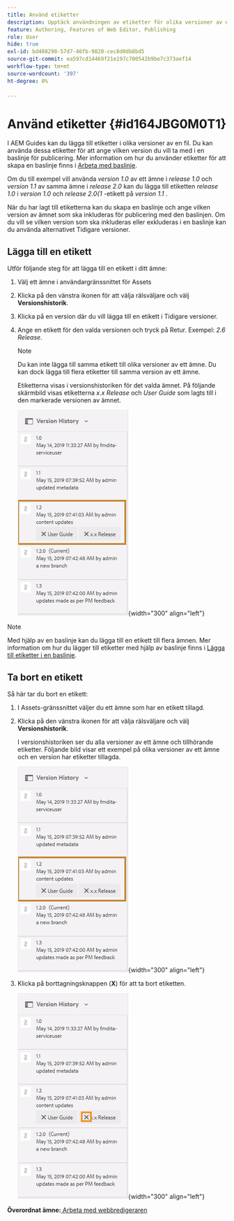 ```yaml
---
title: Använd etiketter
description: Upptäck användningen av etiketter för olika versioner av en fil i AEM Guides. Lär dig hur du lägger till eller tar bort en etikett i en version av ett ämne.
feature: Authoring, Features of Web Editor, Publishing
role: User
hide: true
exl-id: bd488298-57d7-46fb-9820-cec8d0db8bd5
source-git-commit: ea597cd14469f21e197c700542b9be7c373aef14
workflow-type: tm+mt
source-wordcount: '397'
ht-degree: 0%

---
```


# Använd etiketter {#id164JBG0M0T1}

I AEM Guides kan du lägga till etiketter i olika versioner av en fil. Du kan använda dessa etiketter för att ange vilken version du vill ta med i en baslinje för publicering. Mer information om hur du använder etiketter för att skapa en baslinje finns i [Arbeta med baslinje](generate-output-use-baseline-for-publishing.md#).

Om du till exempel vill använda *version 1.0* av ett ämne i *release 1.0* och *version 1.1* av samma ämne i *release 2.0* kan du lägga till etiketten *release 1.0* i *version 1.0* och *release 2.0{1* -etikett på *version 1.1* .

När du har lagt till etiketterna kan du skapa en baslinje och ange vilken version av ämnet som ska inkluderas för publicering med den baslinjen. Om du vill se vilken version som ska inkluderas eller exkluderas i en baslinje kan du använda alternativet Tidigare versioner.

## Lägga till en etikett

Utför följande steg för att lägga till en etikett i ditt ämne:

1. Välj ett ämne i användargränssnittet för Assets
1. Klicka på den vänstra ikonen för att välja rälsväljare och välj **Versionshistorik**.
1. Klicka på en version där du vill lägga till en etikett i Tidigare versioner.

1. Ange en etikett för den valda versionen och tryck på Retur. Exempel: *2.6 Release*.

   >[!NOTE]
   >
   > Du kan inte lägga till samma etikett till olika versioner av ett ämne. Du kan dock lägga till flera etiketter till samma version av ett ämne.

   Etiketterna visas i versionshistoriken för det valda ämnet. På följande skärmbild visas etiketterna *x.x Release* och *User Guide* som lagts till i den markerade versionen av ämnet.

   ![](images/labels.png){width="300" align="left"}

>[!NOTE]
>
> Med hjälp av en baslinje kan du lägga till en etikett till flera ämnen. Mer information om hur du lägger till etiketter med hjälp av baslinje finns i [Lägga till etiketter i en baslinje](generate-output-use-baseline-for-publishing.md#id184KD0T305Z).

## Ta bort en etikett

Så här tar du bort en etikett:

1. I Assets-gränssnittet väljer du ett ämne som har en etikett tillagd.
1. Klicka på den vänstra ikonen för att välja rälsväljare och välj **Versionshistorik**.

   I versionshistoriken ser du alla versioner av ett ämne och tillhörande etiketter. Följande bild visar ett exempel på olika versioner av ett ämne och en version har etiketter tillagda.

   ![](images/labels.png){width="300" align="left"}

1. Klicka på borttagningsknappen \(**X**\) för att ta bort etiketten.

   ![](images/delete-labels.png){width="300" align="left"}


**Överordnat ämne:**[ Arbeta med webbredigeraren](web-editor.md)
